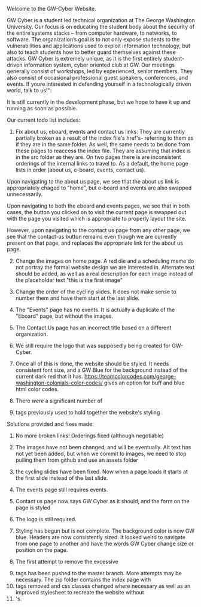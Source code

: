 Welcome to the GW-Cyber Website. 

GW Cyber is a student led technical organization at The George Washington University. 
Our focus is on educating the student body about the security of the entire systems stacks – from computer hardware, 
to networks, to software. The organization’s goal is to not only expose students to the vulnerabilities and applications
used to exploit information technology, but also to teach students how to better guard themselves against these attacks. 
GW Cyber is extremely unique, as it is the first entirely student-driven information system, cyber oriented club at GW. 
Our meetings generally consist of workshops, led by experienced, senior members. 
They also consist of occasional professional guest speakers, conferences, and events. 
If youre interested in defending yourself in a technologically driven world, talk to us!":


It is still currently in the development phase, but we hope to have it up and running as soon as possible.


Our current todo list includes:

1. Fix about us, eboard, events and contact us links. They are currently partially broken as a result of the index file's href's-
referring to them as if they are in the same folder. As well, the same needs to be done from these pages to reaccess the index file.
They are assuming that index is in the src folder as they are. 
On two pages there is are inconsistent orderings of the internal links to travel to.
As a default, the home page lists in order (about us, e-board, events, contact us).

Upon navigating to the about us page, we see that the about us link is appropriately chaged to "home", but e-board and events are also swapped unnecessarily.

Upon navigating to both the eboard and events pages, we see that in both cases, the button you clicked on to visit the current page is swapped out with the page you visited which is appropriate to properly layout the site.

However, upon navigating to the contact us page from any other page, we see that the contact-us button remains even though we are currently present on that page, and replaces the appropriate link for the about us page.



2. Change the images on home page. A red die and a scheduling meme do not portray the formal website design we are interested in. Alternate text should be added, as well as a real description for each image instead of the placeholder text "this is the first image"

3. Change the order of the cycling slides. It does not make sense to number them and have them start at the last slide. 

4. The "Events" page has no events. It is actually a duplicate of the "Eboard" page, but without the images.

5. The Contact Us page has an incorrect title based on a different organization.

6. We still require the logo that was supposedly being created for GW-Cyber.

7. Once all of this is done, the website should be styled. It needs consistent font size, and a GW Blue for the background
instead of the current dark red that it has. https://teamcolorcodes.com/george-washington-colonials-color-codes/ gives an option for buff and blue html color codes.

8. There *were* a significant number of <li> tags previously used to hold together the website's styling

Solutions provided and fixes made:

1. No more broken links! Orderings fixed (although negotiable)

2. The images have not been changed, and will be eventually. Alt text has not yet been added, but when we commit to images, we need to stop pulling them from github and use an assets folder

3. the cycling slides have been fixed. Now when a page loads it starts at the first slide instead of the last slide.

4. The events page still requires events.

5. Contact us page now says GW Cyber as it should, and the form on the page is styled

6. The logo is still required.

7. Styling has begun but is not complete. The background color is now GW blue. Headers are now consistently sized. It looked weird to navigate from one page to another and have the words GW Cyber change size or position on the page.

8. The first attempt to remove the excessive <li> tags has been pushed to the master branch. More attempts may be necessary. The zip folder contains the index page with <li> tags removed and css classes changed where necessary as well as an improved stylesheet to recreate the website without <li>'s.
